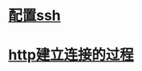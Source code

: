 # [配置ssh](https://github.com/wenjinlei/Study-Notes/blob/master/%E9%85%8D%E7%BD%AEssh.md#git%E9%85%8D%E7%BD%AEssh)
# [http建立连接的过程](https://github.com/wenjinlei/Study-Notes/blob/master/http%E5%BB%BA%E7%AB%8B%E8%BF%9E%E6%8E%A5%E7%9A%84%E8%BF%87%E7%A8%8B.md#http%E5%BB%BA%E7%AB%8B%E8%BF%9E%E6%8E%A5%E7%9A%84%E8%BF%87%E7%A8%8B)